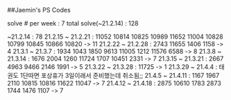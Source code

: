 ##Jaemin's PS Codes

solve # per week : 7
total solve(~21.2.14) : 128

~21.2.14 : 78
21.2.15 ~ 21.2.21 : 11052 10814 10825 10989 11652 11004 10828 10799 10845 10866 10820 -> 11
21.2.22 ~ 21.2.28 : 2743 11655 1406 1158 -> 4
21.3.1 ~ 21.3.7 : 1934 1043 1850 9613 11005 1212 11576 6588 -> 8
21.3.8 ~ 21.3.14 : 1676 2004 1260 11724 1707 10451 2331 -> 7
21.3.15 ~ 21.3.21 : 2667 4963 9466 2146 1991 -> 5
21.3.22 ~ 21.3.28 :  11725 -> 1
21.3.29 ~ 21.4.4 : 태권도 1단따면 포상휴가 3일이래서 준비했는데 취소됨;;
21.4.5 ~ 21.4.11 : 1167 1967 2110 10815 10816 11622 11047 -> 7
21.4.12 ~ 21.4.18 : 2875 10610 1783 2873 1744 1476 1107 -> 7